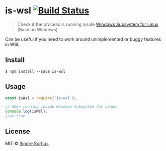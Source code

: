# is-wsl [![Build Status](https://travis-ci.org/sindresorhus/is-wsl.svg?branch=master)](https://travis-ci.org/sindresorhus/is-wsl)

> Check if the process is running
> inside [Windows Subsystem for Linux](https://msdn.microsoft.com/commandline/wsl/about) (Bash on Windows)

Can be useful if you need to work around unimplemented or buggy features in WSL.

## Install

```
$ npm install --save is-wsl
```

## Usage

```js
const isWsl = require('is-wsl');

// When running inside Windows Subsystem for Linux
console.log(isWsl);
//=> true
```

## License

MIT © [Sindre Sorhus](https://sindresorhus.com)
